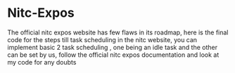 # Nitc-Expos
The official nitc expos website has few flaws in its roadmap, here is the final code for the steps till task scheduling in the nitc website, you can implement basic 2 task scheduling , one being an idle task and the other can be set by us, follow the official nitc expos documentation and look at my code for any doubts 
